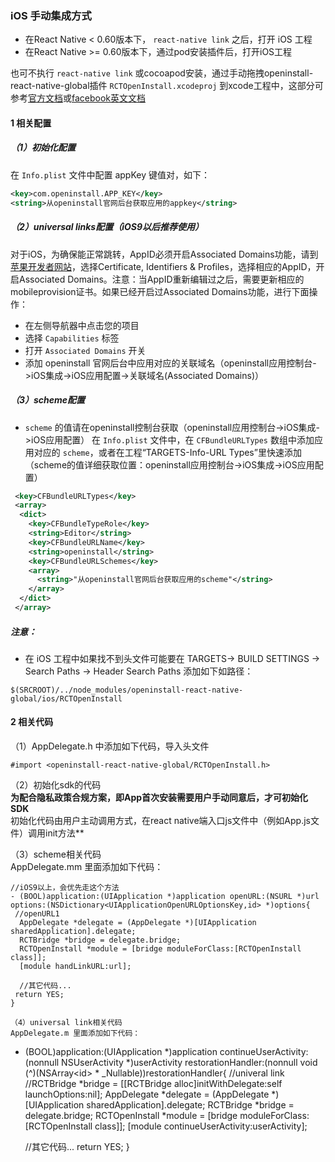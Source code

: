 ### iOS 手动集成方式

- 在React Native < 0.60版本下， `react-native link` 之后，打开 iOS 工程  
- 在React Native >= 0.60版本下，通过pod安装插件后，打开iOS工程  

也可不执行 `react-native link` 或cocoapod安装，通过手动拖拽openinstall-react-native-global插件 `RCTOpenInstall.xcodeproj` 到xcode工程中，这部分可参考[官方文档](https://reactnative.cn/docs/linking-libraries-ios/)或[facebook英文文档](https://facebook.github.io/react-native/docs/linking-libraries-ios)

#### 1 相关配置

##### （1）初始化配置
在 `Info.plist` 文件中配置 appKey 键值对，如下：
``` xml
<key>com.openinstall.APP_KEY</key>
<string>从openinstall官网后台获取应用的appkey</string>
```
##### （2）universal links配置（iOS9以后推荐使用）

对于iOS，为确保能正常跳转，AppID必须开启Associated Domains功能，请到[苹果开发者网站](https://developer.apple.com)，选择Certificate, Identifiers & Profiles，选择相应的AppID，开启Associated Domains。注意：当AppID重新编辑过之后，需要更新相应的mobileprovision证书。如果已经开启过Associated Domains功能，进行下面操作：

- 在左侧导航器中点击您的项目
- 选择 `Capabilities` 标签
- 打开 `Associated Domains` 开关
- 添加 openinstall 官网后台中应用对应的关联域名（openinstall应用控制台->iOS集成->iOS应用配置->关联域名(Associated Domains)）

##### （3）scheme配置
- `scheme` 的值请在openinstall控制台获取（openinstall应用控制台->iOS集成->iOS应用配置）
在 `Info.plist` 文件中，在 `CFBundleURLTypes` 数组中添加应用对应的 `scheme`，或者在工程“TARGETS-Info-URL Types”里快速添加  
（scheme的值详细获取位置：openinstall应用控制台->iOS集成->iOS应用配置）  

``` xml
 <key>CFBundleURLTypes</key>
 <array>
  <dict>
    <key>CFBundleTypeRole</key>
    <string>Editor</string>
    <key>CFBundleURLName</key>
    <string>openinstall</string>
    <key>CFBundleURLSchemes</key>
    <array>
      <string>"从openinstall官网后台获取应用的scheme"</string>
    </array>
  </dict>
 </array>
```

##### 注意：

- 在 iOS 工程中如果找不到头文件可能要在 TARGETS-> BUILD SETTINGS -> Search Paths -> Header Search Paths 添加如下如路径：
````
$(SRCROOT)/../node_modules/openinstall-react-native-global/ios/RCTOpenInstall
````

#### 2 相关代码

（1）AppDelegate.h 中添加如下代码，导入头文件
```
#import <openinstall-react-native-global/RCTOpenInstall.h>
```

（2）初始化sdk的代码  
**为配合隐私政策合规方案，即App首次安装需要用户手动同意后，才可初始化SDK**  
初始化代码由用户主动调用方式，在react native端入口js文件中（例如App.js文件）调用init方法**  


（3）scheme相关代码  
AppDelegate.mm 里面添加如下代码：  
```
//iOS9以上，会优先走这个方法
- (BOOL)application:(UIApplication *)application openURL:(NSURL *)url options:(NSDictionary<UIApplicationOpenURLOptionsKey,id> *)options{
 //openURL1
  AppDelegate *delegate = (AppDelegate *)[UIApplication sharedApplication].delegate;
  RCTBridge *bridge = delegate.bridge;
  RCTOpenInstall *module = [bridge moduleForClass:[RCTOpenInstall class]];
  [module handLinkURL:url];
  
  //其它代码...
 return YES;
}

（4）universal link相关代码  
AppDelegate.m 里面添加如下代码：  
```
- (BOOL)application:(UIApplication *)application continueUserActivity:(nonnull NSUserActivity *)userActivity restorationHandler:(nonnull void (^)(NSArray<id<UIUserActivityRestoring>> * _Nullable))restorationHandler{
  //univeral link
  //RCTBridge *bridge = [[RCTBridge alloc]initWithDelegate:self launchOptions:nil];
  AppDelegate *delegate = (AppDelegate *)[UIApplication sharedApplication].delegate;
  RCTBridge *bridge = delegate.bridge;
  RCTOpenInstall *module = [bridge moduleForClass:[RCTOpenInstall class]];
  [module continueUserActivity:userActivity];
  
  //其它代码...
  return YES;
 }
```
